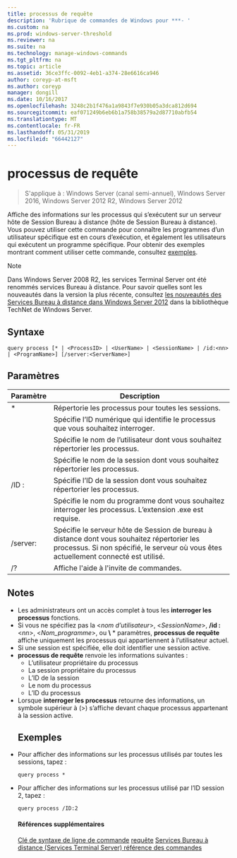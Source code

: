 ```yaml
---
title: processus de requête
description: 'Rubrique de commandes de Windows pour ***- '
ms.custom: na
ms.prod: windows-server-threshold
ms.reviewer: na
ms.suite: na
ms.technology: manage-windows-commands
ms.tgt_pltfrm: na
ms.topic: article
ms.assetid: 36ce3ffc-0092-4eb1-a374-28e6616ca946
author: coreyp-at-msft
ms.author: coreyp
manager: dongill
ms.date: 10/16/2017
ms.openlocfilehash: 3248c2b1f476a1a9843f7e930b05a3dca812d694
ms.sourcegitcommit: eaf071249b6eb6b1a758b38579a2d87710abfb54
ms.translationtype: MT
ms.contentlocale: fr-FR
ms.lasthandoff: 05/31/2019
ms.locfileid: "66442127"
---
```

# <a name="query-process"></a>processus de requête

>S'applique à : Windows Server (canal semi-annuel), Windows Server 2016, Windows Server 2012 R2, Windows Server 2012

Affiche des informations sur les processus qui s’exécutent sur un serveur hôte de Session Bureau à distance (hôte de Session Bureau à distance).
Vous pouvez utiliser cette commande pour connaître les programmes d’un utilisateur spécifique est en cours d’exécution, et également les utilisateurs qui exécutent un programme spécifique.
Pour obtenir des exemples montrant comment utiliser cette commande, consultez [exemples](#BKMK_examples).
> [!NOTE]
> Dans Windows Server 2008 R2, les services Terminal Server ont été renommés services Bureau à distance. Pour savoir quelles sont les nouveautés dans la version la plus récente, consultez [les nouveautés des Services Bureau à distance dans Windows Server 2012](https://technet.microsoft.com/library/hh831527) dans la bibliothèque TechNet de Windows Server.
> ## <a name="syntax"></a>Syntaxe
> ```
> query process [* | <ProcessID> | <UserName> | <SessionName> | /id:<nn> | <ProgramName>] [/server:<ServerName>]
> ```
> ## <a name="parameters"></a>Paramètres
> 
> |      Paramètre       |                                                                 Description                                                                  |
> |----------------------|----------------------------------------------------------------------------------------------------------------------------------------------|
> |          \*          |                                                    Répertorie les processus pour toutes les sessions.                                                     |
> |     <ProcessID>      |                                   Spécifie l’ID numérique qui identifie le processus que vous souhaitez interroger.                                   |
> |      <UserName>      |                                       Spécifie le nom de l’utilisateur dont vous souhaitez répertorier les processus.                                       |
> |    <SessionName>     |                                     Spécifie le nom de la session dont vous souhaitez répertorier les processus.                                      |
> |       /ID :<nn>       |                                      Spécifie l’ID de la session dont vous souhaitez répertorier les processus.                                       |
> |    <ProgramName>     |                     Spécifie le nom du programme dont vous souhaitez interroger les processus. L’extension .exe est requise.                     |
> | /server:<ServerName> | Spécifie le serveur hôte de Session de bureau à distance dont vous souhaitez répertorier les processus. Si non spécifié, le serveur où vous êtes actuellement connecté est utilisé. |
> |          /?          |                                                     Affiche l'aide à l'invite de commandes.                                                     |
> 
> ## <a name="remarks"></a>Notes
> - Les administrateurs ont un accès complet à tous les **interroger les processus** fonctions.
> - Si vous ne spécifiez pas la <*nom d’utilisateur*>, <*SessionName*>, **/id :** <*nn*>, <*Nom_programme*>, ou **\\** * paramètres, **processus de requête** affiche uniquement les processus qui appartiennent à l’utilisateur actuel.
> - Si une session est spécifiée, elle doit identifier une session active.
> - **processus de requête** renvoie les informations suivantes :
>   -   L’utilisateur propriétaire du processus
>   -   La session propriétaire du processus
>   -   L’ID de la session
>   -   Le nom du processus
>   -   L’ID du processus
> - Lorsque **interroger les processus** retourne des informations, un symbole supérieur à (>) s’affiche devant chaque processus appartenant à la session active.
>   ## <a name="BKMK_examples"></a>Exemples
> - Pour afficher des informations sur les processus utilisés par toutes les sessions, tapez :
>   ```
>   query process *
>   ```
> - Pour afficher des informations sur les processus utilisé par l’ID session 2, tapez :
>   ```
>   query process /ID:2
>   ```
>   #### <a name="additional-references"></a>Références supplémentaires
>   [Clé de syntaxe de ligne de commande](command-line-syntax-key.md)
>   [requête](query.md)
>   [Services Bureau à distance &#40;Services Terminal Server&#41; référence des commandes](remote-desktop-services-terminal-services-command-reference.md)
